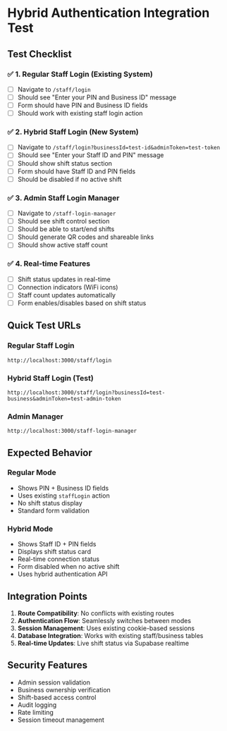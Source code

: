 # Hybrid Authentication Integration Test

## Test Checklist

### ✅ 1. Regular Staff Login (Existing System)

- [ ] Navigate to `/staff/login`
- [ ] Should see "Enter your PIN and Business ID" message
- [ ] Form should have PIN and Business ID fields
- [ ] Should work with existing staff login action

### ✅ 2. Hybrid Staff Login (New System)

- [ ] Navigate to `/staff/login?businessId=test-id&adminToken=test-token`
- [ ] Should see "Enter your Staff ID and PIN" message
- [ ] Should show shift status section
- [ ] Form should have Staff ID and PIN fields
- [ ] Should be disabled if no active shift

### ✅ 3. Admin Staff Login Manager

- [ ] Navigate to `/staff-login-manager`
- [ ] Should see shift control section
- [ ] Should be able to start/end shifts
- [ ] Should generate QR codes and shareable links
- [ ] Should show active staff count

### ✅ 4. Real-time Features

- [ ] Shift status updates in real-time
- [ ] Connection indicators (WiFi icons)
- [ ] Staff count updates automatically
- [ ] Form enables/disables based on shift status

## Quick Test URLs

### Regular Staff Login

```
http://localhost:3000/staff/login
```

### Hybrid Staff Login (Test)

```
http://localhost:3000/staff/login?businessId=test-business&adminToken=test-admin-token
```

### Admin Manager

```
http://localhost:3000/staff-login-manager
```

## Expected Behavior

### Regular Mode

- Shows PIN + Business ID fields
- Uses existing `staffLogin` action
- No shift status display
- Standard form validation

### Hybrid Mode

- Shows Staff ID + PIN fields
- Displays shift status card
- Real-time connection status
- Form disabled when no active shift
- Uses hybrid authentication API

## Integration Points

1. **Route Compatibility**: No conflicts with existing routes
2. **Authentication Flow**: Seamlessly switches between modes
3. **Session Management**: Uses existing cookie-based sessions
4. **Database Integration**: Works with existing staff/business tables
5. **Real-time Updates**: Live shift status via Supabase realtime

## Security Features

- Admin session validation
- Business ownership verification
- Shift-based access control
- Audit logging
- Rate limiting
- Session timeout management
